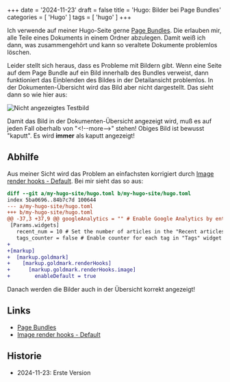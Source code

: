 +++
date = '2024-11-23'
draft = false
title = 'Hugo: Bilder bei Page Bundles'
categories = [ 'Hugo' ]
tags = [ 'hugo' ]
+++

<!--
Hugo: Bilder bei Page Bundles
=============================
-->

Ich verwende auf meiner Hugo-Seite gerne [Page Bundles](https://gohugo.io/content-management/page-bundles/).
Die erlauben mir, alle Teile eines Dokuments in einem Ordner abzulegen.
Damit weiß ich dann, was zusammengehört und kann so veraltete
Dokumente problemlos löschen.

Leider stellt sich heraus, dass es Probleme mit Bildern gibt.
Wenn eine Seite auf dem Page Bundle auf ein Bild innerhalb des Bundles
verweist, dann funktioniert das Einblenden des Bildes in
der Detailansicht problemlos. In der Dokumenten-Übersicht
wird das Bild aber nicht dargestellt. Das sieht dann so wie hier aus:

![Nicht angezeigtes Testbild](testbild-gibt-es-nicht.png)

Damit das Bild in der Dokumenten-Übersicht angezeigt wird, muß es auf jeden
Fall oberhalb von "\<\!--more--\>" stehen! Obiges Bild ist bewusst "kaputt".
Es wird **immer** als kaputt angezeigt!

<!--more-->

Abhilfe
-------

Aus meiner Sicht wird das Problem an einfachsten
korrigiert durch [Image render hooks - Default](https://gohugo.io/render-hooks/images/#default).
Bei mir sieht das so aus:

```diff
diff --git a/my-hugo-site/hugo.toml b/my-hugo-site/hugo.toml
index 5ba0696..84b7c7d 100644
--- a/my-hugo-site/hugo.toml
+++ b/my-hugo-site/hugo.toml
@@ -37,3 +37,9 @@ googleAnalytics = "" # Enable Google Analytics by entering your tracking id
 [Params.widgets]
   recent_num = 10 # Set the number of articles in the "Recent articles" widget
   tags_counter = false # Enable counter for each tag in "Tags" widget (disabled by default)
+
+[markup]
+  [markup.goldmark]
+    [markup.goldmark.renderHooks]
+      [markup.goldmark.renderHooks.image]
+        enableDefault = true
```

Danach werden die Bilder auch in der Übersicht korrekt angezeigt!

Links
-----

- [Page Bundles](https://gohugo.io/content-management/page-bundles/)
- [Image render hooks - Default](https://gohugo.io/render-hooks/images/#default)

Historie
--------

- 2024-11-23: Erste Version
